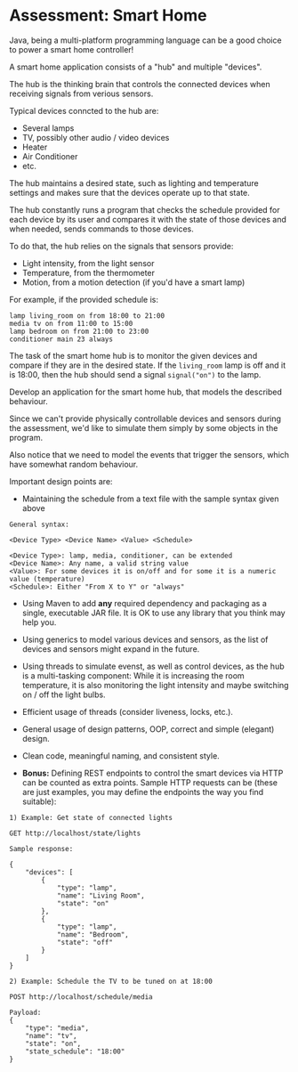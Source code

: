 # Assessment: Smart Home

Java, being a multi-platform programming language can be a good choice to power a smart home controller!

A smart home application consists of a "hub" and multiple "devices".

The hub is the thinking brain that controls the connected devices when receiving signals from verious sensors.

Typical devices conncted to the hub are:

- Several lamps
- TV, possibly other audio / video devices
- Heater
- Air Conditioner
- etc.

The hub maintains a desired state, such as lighting and temperature settings and makes sure that the devices operate up to that state.

The hub constantly runs a program that checks the schedule provided for each device by its user and compares it with the state of those devices and when needed, sends commands to those devices.

To do that, the hub relies on the signals that sensors provide:

- Light intensity, from the light sensor
- Temperature, from the thermometer
- Motion, from a motion detection (if you'd have a smart lamp)

For example, if the provided schedule is:

```
lamp living_room on from 18:00 to 21:00
media tv on from 11:00 to 15:00
lamp bedroom on from 21:00 to 23:00
conditioner main 23 always
```

The task of the smart home hub is to monitor the given devices and compare if they are in the desired state. If the `living_room` lamp is off and it is 18:00, then the hub should send a signal `signal("on")` to the lamp.

Develop an application for the smart home hub, that models the described behaviour.

Since we can't provide physically controllable devices and sensors during the assessment, we'd like to simulate them simply by some objects in the program.

Also notice that we need to model the events that trigger the sensors, which have somewhat random behaviour.

Important design points are:

- Maintaining the schedule from a text file with the sample syntax given above

```
General syntax:

<Device Type> <Device Name> <Value> <Schedule>

<Device Type>: lamp, media, conditioner, can be extended
<Device Name>: Any name, a valid string value
<Value>: For some devices it is on/off and for some it is a numeric value (temperature)
<Schedule>: Either "From X to Y" or "always"
```

- Using Maven to add **any** required dependency and packaging as a single, executable JAR file. It is OK to use any library that you think may help you.

- Using generics to model various devices and sensors, as the list of devices and sensors might expand in the future.

- Using threads to simulate evenst, as well as control devices, as the hub is a multi-tasking component: While it is increasing the room temperature, it is also monitoring the light intensity and maybe switching on / off the light bulbs.

- Efficient usage of threads (consider liveness, locks, etc.).

- General usage of design patterns, OOP, correct and simple (elegant) design.

- Clean code, meaningful naming, and consistent style.

- **Bonus:** Defining REST endpoints to control the smart devices via HTTP can be counted as extra points. Sample HTTP requests can be (these are just examples, you may define the endpoints the way you find suitable):

```
1) Example: Get state of connected lights

GET http://localhost/state/lights

Sample response:

{
	"devices": [
		{
			"type": "lamp",
			"name": "Living Room",
			"state": "on"
		},
		{
			"type": "lamp",
			"name": "Bedroom",
			"state": "off"
		}
	]
}

2) Example: Schedule the TV to be tuned on at 18:00

POST http://localhost/schedule/media

Payload:
{
	"type": "media",
	"name": "tv",
	"state": "on",
	"state_schedule": "18:00"
}
```

